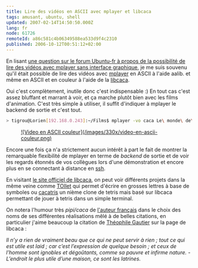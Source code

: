 ```yaml
---
title: Lire des vidéos en ASCII avec mplayer et libcaca
tags: amusant, ubuntu, shell
updated: 2007-02-14T14:50:50.000Z
lang: fr
node: 61726
remoteId: a86c581c4b06349588ea533d9f4c2310
published: 2006-10-12T00:51:12+02:00
---
```

 
En lisant [une question sur le forum Ubuntu-fr à propos de la possibilité de lire des vidéos avec mplayer sans interface graphique](http://forum.ubuntu-fr.org/viewtopic.php?pid=524197), je me suis souvenu qu'il était possible de lire des vidéos avec [mplayer](http://pwet.fr/man/linux/commandes/mplayer) en ASCII à l'aide aalib. et même en ASCII et en couleur à l'aide de la [libcaca](http://pwet.fr/man/linux/fonctions_bibliotheques/caca).

 
Oui c'est complètement, inutile donc c'est indispensable :) En tout cas c'est assez bluffant et marrant à voir, et ça marche plutôt bien avec les films d'animation. C'est très simple à utiliser, il suffit d'indiquer à mplayer le backend de sortie et c'est tout.

 ``` bash
> tigrou@Lorien[192.168.0.243]:~/Films$ mplayer -vo caca Le\ monde\ de\ Nemo.avi
```

 


<figure class="object-left"><a href="/images/video-en-ascii-couleur.png">![Video en ASCII couleur](/images/330x/video-en-ascii-couleur.png)
</a></figure>




 
Encore une fois ça n'a strictement aucun intérêt à part le fait de montrer la remarquable flexibilité de mplayer en terme de *backend* de sortie et de voir les regards étonnés de vos collègues lors d'une démonstration et encore plus en se connectant à distance en [ssh](http://pwet.fr/man/linux/commandes/ssh).

 
En visitant [le site officiel de libcaca](http://libcaca.zoy.org/), on peut voir différents projets dans la même veine comme [TOIlet](http://libcaca.zoy.org/toilet.html) qui permet d'écrire en grosses lettres à base de symboles ou [cacatris](http://libcaca.zoy.org/cacatris.html) un nième clone de tetris mais basé sur libcaca permettant de jouer à tetris dans un simple terminal.

 
On notera l'humour très *pipi/caca* de [l'auteur français](http://sam.zoy.org/) dans le choix des noms de ses différentes réalisations mêlé à de belles citations, en particulier j'aime beaucoup la citation de [Théophile Gautier](http://fr.wikipedia.org/wiki/ThÃƒÂ©ophile_Gautier) sur la page de libcaca :

 *Il n’y a rien de vraiment beau que ce qui ne peut servir à rien ; tout ce qui est utile est laid ; car c’est l’expression de quelque besoin ; et ceux de l’homme sont ignobles et dégoûtants, comme sa pauvre et infirme nature. - L’endroit le plus utile d’une maison, ce sont les latrines.*

